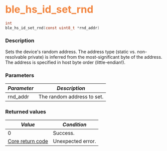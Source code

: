 ## <font color="#F2853F" style="font-size:24pt">ble\_hs\_id\_set\_rnd</font>

```c
int
ble_hs_id_set_rnd(const uint8_t *rnd_addr)
```

### Description

Sets the device's random address.  The address type (static vs. non-resolvable private) is inferred from the most-significant byte of the address.  The address is specified in host byte order (little-endian!). 

### Parameters

| *Parameter* | *Description* |
|-------------|---------------|
| rnd\_addr | The random address to set. |

### Returned values

| *Value* | *Condition* |
|---------|-------------|
| 0 | Success. |
| [Core return code](../../ble_hs_return_codes/#return-codes-core) | Unexpected error. |
